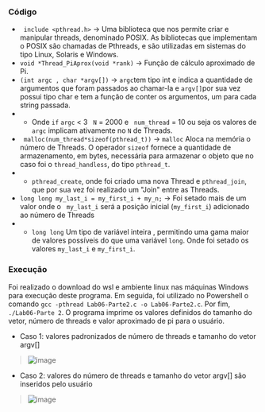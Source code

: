 ### Código


- ` include <pthread.h>` → Uma biblioteca que nos permite criar e manipular threads, denominado POSIX. As bibliotecas que implementam o POSIX são chamadas de Pthreads, e são utilizadas em sistemas do tipo Linux, Solaris e Windows.
- `void *Thread_PiAprox(void *rank)` →  Função de cálculo aproximado de Pi.
- `(int argc , char *argv[])` →  `argc`tem tipo int e indica a quantidade de argumentos que foram passados ao chamar-la e `argv[]`por sua vez possui tipo char e tem a função de conter os argumentos, um para cada string passada.
- - Onde `if` `argc` < 3 ` N` = 2000 e ` num_thread` = 10 ou seja os valores de `argc` implicam ativamente no `N` de Threads.
- ` malloc(num_thread*sizeof(pthread_t))`  →  `malloc` Aloca na memória o número de Threads. O operador `sizeof` fornece a quantidade de armazenamento, em bytes, necessária para armazenar o objeto que no caso foi o `thread_handless`, do tipo `pthread_t`.
- - `pthread_create`, onde foi criado uma nova Thread e `pthread_join`, que por sua vez foi realizado um "Join" entre as Threads.
-  `long long my_last_i = my_first_i + my_n;`  → Foi setado mais de um valor onde o ` my_last_i` será a posição inicial (`my_first_i`) adicionado ao número de Threads
- - `long long` Um tipo de variável inteira , permitindo uma gama maior de valores possíveis do que uma variável `long`. Onde foi setado os valores `my_last_i` e `my_first_i`.

### Execução

Foi realizado o download do wsl e ambiente linux nas máquinas Windows para execução deste programa. Em seguida, foi utilizado no Powershell o comando `gcc -pthread Lab06-Parte2.c -o Lab06-Parte2.c`. Por fim, `./Lab06-Parte 2`.
O programa imprime os valores definidos do tamanho do vetor, número de threads e valor aproximado de pi para o usuário. 

- Caso 1: valores padronizados de número de threads e tamanho do vetor argv[]
>![image](https://user-images.githubusercontent.com/83611462/191629161-bb4bb1f7-1696-4764-95b6-96a21d4b0a74.png)
- Caso 2: valores do número de threads e tamanho do vetor argv[] são inseridos pelo usuário
>![image](https://user-images.githubusercontent.com/83611462/191629171-6b1f0fc4-d1e3-41b1-9fc3-c5104d2358dd.png)




